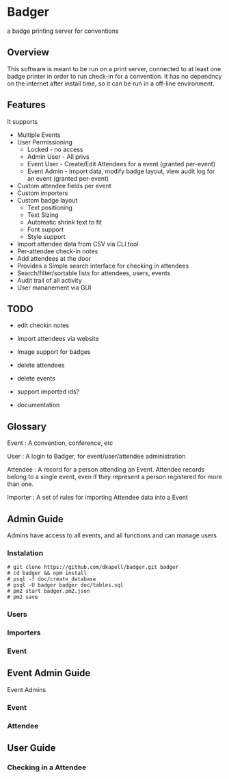 # Badger
a badge printing server for conventions

## Overview
This software is meant to be run on a print server, connected to at least one badge printer in order to run check-in for a convention.  It has no dependncy on the internet after install time, so it can be run in a off-line environment.

## Features
It supports
* Multiple Events
* User Permissioning
    * Locked - no access
    * Admin User - All privs
    * Event User - Create/Edit Attendees for a event (granted per-event)
    * Event Admin - Import data, modify badge layout, view audit log for an event (granted per-event)
* Custom attendee fields per event
* Custom importers
* Custom badge layout
    * Text positioning
    * Text Sizing
    * Automatic shrink text to fit
    * Font support
    * Style support
* Import attendee data from CSV via CLI tool
* Per-attendee check-in notes
* Add attendees at the door
* Provides a Simple search interface for checking in attendees
* Search/filter/sortable lists for attendees, users, events
* Audit trail of all activity
* User mananement via GUI


## TODO
* edit checkin notes
* Import attendees via website
* Image support for badges
* delete attendees
* delete events

* support imported ids?
* documentation

## Glossary

Event
: A convention, conference, etc

User
: A login to Badger, for event/user/attendee administration

Attendee
: A record for a person attending an Event.  Attendee records belong to a single event, even if they represent a person registered for more than one.

Importer
: A set of rules for importing Attendee data into a Event

## Admin Guide
Admins have access to all events, and all functions and can manage users

### Instalation
```
# git clone https://github.com/dkapell/badger.git badger
# cd badger && npm install
# psql -f doc/create_database
# psql -U badger badger doc/tables.sql
# pm2 start badger.pm2.json
# pm2 save
```
### Users
### Importers
### Event

## Event Admin Guide
Event Admins
### Event
### Attendee

## User Guide
### Checking in a Attendee
